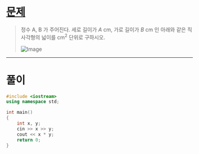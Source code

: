 # [문제](https://www.acmicpc.net/problem/27323 "#27323번")
  
> 정수 A, B 가 주어진다. 세로 길이가 $A$ cm, 가로 길이가 $B$ cm 인 아래와 같은 직사각형의 넓이를 cm<sup>2</sup> 단위로 구하시오.
> 
> ![Image](https://upload.acmicpc.net/4709c305-92ed-40a0-ab2e-3ade81daed95/-/preview/)
<hr/>

# 풀이

```cpp
#include <iostream>
using namespace std;

int main() 
{
    int x, y;
    cin >> x >> y;
    cout << x * y;
    return 0;
}
```

